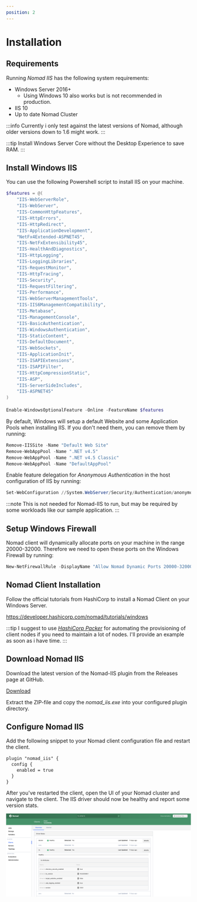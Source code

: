 ```yaml
---
position: 2
---
```


# Installation

## Requirements

Running *Nomad IIS* has the following system requirements:

- Windows Server 2016+
  - Using Windows 10 also works but is not recommended in production.
- IIS 10
- Up to date Nomad Cluster

:::info
Currently i only test against the latest versions of Nomad, although older versions down to 1.6 might work.
:::

:::tip
Install Windows Server Core without the Desktop Experience to save RAM.
:::

## Install Windows IIS

You can use the following Powershell script to install IIS on your machine.

```ps1
$features = @(
    "IIS-WebServerRole",
    "IIS-WebServer",
    "IIS-CommonHttpFeatures",
    "IIS-HttpErrors",
    "IIS-HttpRedirect",
    "IIS-ApplicationDevelopment",
    "NetFx4Extended-ASPNET45",
    "IIS-NetFxExtensibility45",
    "IIS-HealthAndDiagnostics",
    "IIS-HttpLogging",
    "IIS-LoggingLibraries",
    "IIS-RequestMonitor",
    "IIS-HttpTracing",
    "IIS-Security",
    "IIS-RequestFiltering",
    "IIS-Performance",
    "IIS-WebServerManagementTools",
    "IIS-IIS6ManagementCompatibility",
    "IIS-Metabase",
    "IIS-ManagementConsole",
    "IIS-BasicAuthentication",
    "IIS-WindowsAuthentication",
    "IIS-StaticContent",
    "IIS-DefaultDocument",
    "IIS-WebSockets",
    "IIS-ApplicationInit",
    "IIS-ISAPIExtensions",
    "IIS-ISAPIFilter",
    "IIS-HttpCompressionStatic",
    "IIS-ASP",
    "IIS-ServerSideIncludes",
    "IIS-ASPNET45"
)

Enable-WindowsOptionalFeature -Online -FeatureName $features
```

By default, Windows will setup a default Website and some Application Pools when installing IIS. If you don't need them, you can remove them by running:

```ps1
Remove-IISSite -Name "Default Web Site"
Remove-WebAppPool -Name ".NET v4.5"
Remove-WebAppPool -Name ".NET v4.5 Classic"
Remove-WebAppPool -Name "DefaultAppPool"
```

Enable feature delegation for *Anonymous Authentication* in the host configuration of IIS by running:

```ps1
Set-WebConfiguration //System.WebServer/Security/Authentication/anonymousAuthentication -metadata overrideMode -value Allow
```

:::note
This is not needed for Nomad-IIS to run, but may be required by some workloads like our sample application.
:::

## Setup Windows Firewall

Nomad client will dynamically allocate ports on your machine in the range 20000-32000.
Therefore we need to open these ports on the Windows Firewall by running:

```ps1
New-NetFirewallRule -DisplayName "Allow Nomad Dynamic Ports 20000-32000" -Action Allow -Direction Inbound -Protocol TCP -LocalPort 20000-32000
```

## Nomad Client Installation

Follow the official tutorials from HashiCorp to install a Nomad Client on your Windows Server.

https://developer.hashicorp.com/nomad/tutorials/windows

:::tip
I suggest to use [*HashiCorp Packer*](https://www.packer.io/) for automating the provisioning of client nodes if you need to maintain a lot of nodes.
I'll provide an example as soon as i have time.
:::

## Download Nomad IIS

Download the latest version of the Nomad-IIS plugin from the Releases page at GitHub.

[Download](https://github.com/sevensolutions/nomad-iis/releases)

Extract the ZIP-file and copy the *nomad_iis.exe* into your configured plugin directory.

## Configure Nomad IIS

Add the following snippet to your Nomad client configuration file and restart the client.

```hcl
plugin "nomad_iis" {
  config {
    enabled = true
  }
}
```

After you've restarted the client, open the UI of your Nomad cluster and navigate to the client.
The IIS driver should now be healthy and report some version stats.

![Driver Stats](./img/driver-stats.png)
